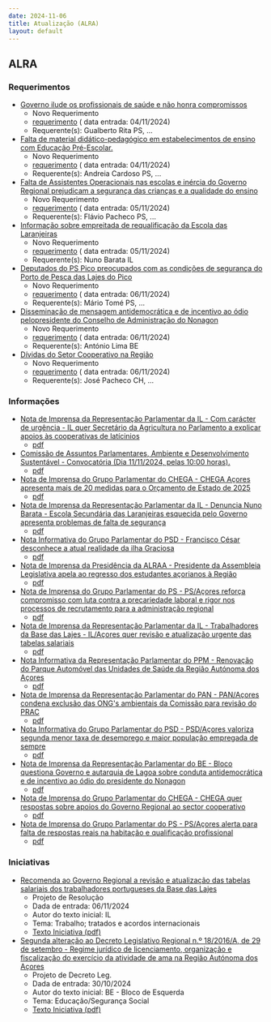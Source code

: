 ```yaml
---
date: 2024-11-06
title: Atualização (ALRA)
layout: default
---
```

## ALRA

### Requerimentos

* [Governo ilude os profissionais de saúde e não honra compromissos](http://base.alra.pt:82/4DACTION/w_pesquisa_registo/4/8583)
  * Novo Requerimento
  * [requerimento](http://base.alra.pt:82/Doc_Req/XIIIreque199.pdf) ( data entrada: 04/11/2024)
  * Requerente(s): Gualberto Rita PS, ...
* [Falta de material didático-pedagógico em estabelecimentos de ensino com Educação Pré-Escolar.](http://base.alra.pt:82/4DACTION/w_pesquisa_registo/4/8585)
  * Novo Requerimento
  * [requerimento](http://base.alra.pt:82/Doc_Req/XIIIreque200.pdf) ( data entrada: 04/11/2024)
  * Requerente(s): Andreia Cardoso PS, ...
* [Falta de Assistentes Operacionais nas escolas e inércia do Governo Regional prejudicam a segurança das crianças e a qualidade do ensino](http://base.alra.pt:82/4DACTION/w_pesquisa_registo/4/8587)
  * Novo Requerimento
  * [requerimento](http://base.alra.pt:82/Doc_Req/XIIIreque201.pdf) ( data entrada: 05/11/2024)
  * Requerente(s): Flávio Pacheco PS, ...
* [Informação sobre empreitada de requalificação da Escola das Laranjeiras](http://base.alra.pt:82/4DACTION/w_pesquisa_registo/4/8588)
  * Novo Requerimento
  * [requerimento](http://base.alra.pt:82/Doc_Req/XIIIreque202.pdf) ( data entrada: 05/11/2024)
  * Requerente(s): Nuno Barata IL
* [Deputados do PS Pico preocupados com as condições de segurança do Porto de Pesca das Lajes do Pico](http://base.alra.pt:82/4DACTION/w_pesquisa_registo/4/8590)
  * Novo Requerimento
  * [requerimento](http://base.alra.pt:82/Doc_Req/XIIIreque203.pdf) ( data entrada: 06/11/2024)
  * Requerente(s): Mário Tomé PS, ...
* [Disseminação de mensagem antidemocrática e de incentivo ao ódio pelopresidente do Conselho de Administração do Nonagon](http://base.alra.pt:82/4DACTION/w_pesquisa_registo/4/8591)
  * Novo Requerimento
  * [requerimento](http://base.alra.pt:82/Doc_Req/XIIIreque204.pdf) ( data entrada: 06/11/2024)
  * Requerente(s): António Lima BE
* [Dívidas do Setor Cooperativo na Região](http://base.alra.pt:82/4DACTION/w_pesquisa_registo/4/8592)
  * Novo Requerimento
  * [requerimento](http://base.alra.pt:82/Doc_Req/XIIIreque205.pdf) ( data entrada: 06/11/2024)
  * Requerente(s): José Pacheco CH, ...

### Informações

* [Nota de Imprensa da Representação Parlamentar da IL - Com carácter de urgência - IL quer Secretário da Agricultura no Parlamento a explicar apoios às cooperativas de latícinios](http://base.alra.pt:82/4DACTION/w_pesquisa_registo/8/20560)
  * [pdf](http://base.alra.pt:82/Doc_Noticias/NI20560.pdf)
* [Comissão de Assuntos Parlamentares, Ambiente e Desenvolvimento Sustentável - Convocatória (Dia 11/11/2024, pelas 10:00 horas).](http://base.alra.pt:82/4DACTION/w_pesquisa_registo/8/20561)
  * [pdf](http://base.alra.pt:82/Doc_Noticias/NI20561.pdf)
* [Nota de Imprensa do Grupo Parlamentar do CHEGA - CHEGA Açores apresenta mais de 20 medidas para o Orçamento de Estado de 2025](http://base.alra.pt:82/4DACTION/w_pesquisa_registo/8/20562)
  * [pdf](http://base.alra.pt:82/Doc_Noticias/NI20562.pdf)
* [Nota de Imprensa da Representação Parlamentar da IL - Denuncia Nuno Barata - Escola Secundária das Laranjeiras esquecida pelo Governo apresenta problemas de falta de segurança](http://base.alra.pt:82/4DACTION/w_pesquisa_registo/8/20563)
  * [pdf](http://base.alra.pt:82/Doc_Noticias/NI20563.pdf)
* [Nota Informativa do Grupo Parlamentar do PSD - Francisco César desconhece a atual realidade da ilha Graciosa](http://base.alra.pt:82/4DACTION/w_pesquisa_registo/8/20564)
  * [pdf](http://base.alra.pt:82/Doc_Noticias/NI20564.pdf)
* [Nota de Imprensa da Presidência da ALRAA - Presidente da Assembleia Legislativa apela ao regresso dos estudantes açorianos à Região](http://base.alra.pt:82/4DACTION/w_pesquisa_registo/8/20565)
  * [pdf](http://base.alra.pt:82/Doc_Noticias/NI20565.pdf)
* [Nota de Imprensa do Grupo Parlamentar do PS - PS/Açores reforça compromisso com luta contra a precariedade laboral e rigor nos processos de recrutamento para a administração regional](http://base.alra.pt:82/4DACTION/w_pesquisa_registo/8/20566)
  * [pdf](http://base.alra.pt:82/Doc_Noticias/NI20566.pdf)
* [Nota de Imprensa da Representação Parlamentar da IL - Trabalhadores da Base das Lajes - IL/Açores quer revisão e atualização urgente das tabelas salariais](http://base.alra.pt:82/4DACTION/w_pesquisa_registo/8/20567)
  * [pdf](http://base.alra.pt:82/Doc_Noticias/NI20567.pdf)
* [Nota Informativa da Representação Parlamentar do PPM - Renovação do Parque Automóvel das Unidades de Saúde da Região Autónoma dos Açores](http://base.alra.pt:82/4DACTION/w_pesquisa_registo/8/20568)
  * [pdf](http://base.alra.pt:82/Doc_Noticias/NI20568.pdf)
* [Nota de Imprensa da Representação Parlamentar do PAN - PAN/Açores condena exclusão das ONG's ambientais da Comissão para revisão do PRAC](http://base.alra.pt:82/4DACTION/w_pesquisa_registo/8/20569)
  * [pdf](http://base.alra.pt:82/Doc_Noticias/NI20569.pdf)
* [Nota Informativa do Grupo Parlamentar do PSD - PSD/Açores valoriza segunda menor taxa de desemprego e maior população empregada de sempre](http://base.alra.pt:82/4DACTION/w_pesquisa_registo/8/20570)
  * [pdf](http://base.alra.pt:82/Doc_Noticias/NI20570.pdf)
* [Nota de Imprensa da Representação Parlamentar do BE - Bloco questiona Governo e autarquia de Lagoa sobre conduta antidemocrática e de incentivo ao ódio do presidente do Nonagon](http://base.alra.pt:82/4DACTION/w_pesquisa_registo/8/20571)
  * [pdf](http://base.alra.pt:82/Doc_Noticias/NI20571.pdf)
* [Nota de Imprensa do Grupo Parlamentar do CHEGA - CHEGA quer respostas sobre apoios do Governo Regional ao sector cooperativo](http://base.alra.pt:82/4DACTION/w_pesquisa_registo/8/20572)
  * [pdf](http://base.alra.pt:82/Doc_Noticias/NI20572.pdf)
* [Nota de Imprensa do Grupo Parlamentar do PS - PS/Açores alerta para falta de respostas reais na habitação e qualificação profissional](http://base.alra.pt:82/4DACTION/w_pesquisa_registo/8/20573)
  * [pdf](http://base.alra.pt:82/Doc_Noticias/NI20573.pdf)

### Iniciativas

* [Recomenda ao Governo Regional a revisão e atualização das tabelas salariais dos trabalhadores portugueses da Base das Lajes](http://base.alra.pt:82/4DACTION/w_pesquisa_registo/3/3656)
  * Projeto de Resolução
  * Dada de entrada: 06/11/2024
  * Autor do texto inicial: IL
  * Tema: Trabalho; tratados e acordos internacionais
  * [Texto Iniciativa (pdf)](http://base.alra.pt:82/iniciativas/iniciativas/XIIIEPjR021.pdf)
* [Segunda alteração ao Decreto Legislativo Regional n.º 18/2016/A, de 29 de setembro - Regime jurídico de licenciamento, organização e fiscalização do exercício da atividade de ama na Região Autónoma dos Açores](http://base.alra.pt:82/4DACTION/w_pesquisa_registo/3/3655)
  * Projeto de Decreto Leg.
  * Dada de entrada: 30/10/2024
  * Autor do texto inicial: BE - Bloco de Esquerda
  * Tema: Educação/Segurança Social
  * [Texto Iniciativa (pdf)](http://base.alra.pt:82/iniciativas/iniciativas/XIIIEPjDLR025.pdf)
